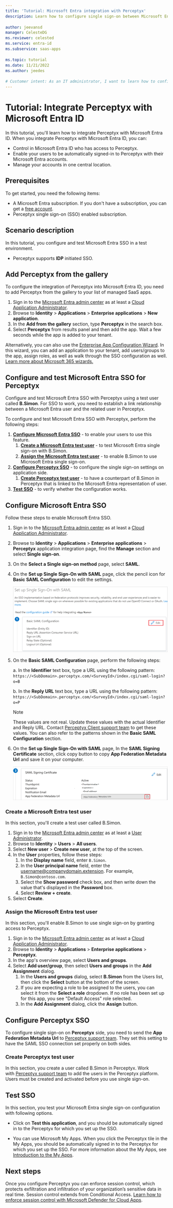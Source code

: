 ```yaml
---
title: 'Tutorial: Microsoft Entra integration with Perceptyx'
description: Learn how to configure single sign-on between Microsoft Entra ID and Perceptyx.

author: jeevansd
manager: CelesteDG
ms.reviewer: celested
ms.service: entra-id
ms.subservice: saas-apps

ms.topic: tutorial
ms.date: 11/21/2022
ms.author: jeedes

# Customer intent: As an IT administrator, I want to learn how to configure single sign-on between Microsoft Entra ID and Perceptyx so that I can control who has access to Perceptyx, enable automatic sign-in with Microsoft Entra accounts, and manage my accounts in one central location.
---
```


# Tutorial: Integrate Perceptyx with Microsoft Entra ID

In this tutorial, you'll learn how to integrate Perceptyx with Microsoft Entra ID. When you integrate Perceptyx with Microsoft Entra ID, you can:

* Control in Microsoft Entra ID who has access to Perceptyx.
* Enable your users to be automatically signed-in to Perceptyx with their Microsoft Entra accounts.
* Manage your accounts in one central location.

## Prerequisites

To get started, you need the following items:

* A Microsoft Entra subscription. If you don't have a subscription, you can get a [free account](https://azure.microsoft.com/free/).
* Perceptyx single sign-on (SSO) enabled subscription.

## Scenario description

In this tutorial, you configure and test Microsoft Entra SSO in a test environment. 
* Perceptyx supports **IDP** initiated SSO.

## Add Perceptyx from the gallery

To configure the integration of Perceptyx into Microsoft Entra ID, you need to add Perceptyx from the gallery to your list of managed SaaS apps.

1. Sign in to the [Microsoft Entra admin center](https://entra.microsoft.com) as at least a [Cloud Application Administrator](~/identity/role-based-access-control/permissions-reference.md#cloud-application-administrator).
1. Browse to **Identity** > **Applications** > **Enterprise applications** > **New application**.
1. In the **Add from the gallery** section, type **Perceptyx** in the search box.
1. Select **Perceptyx** from results panel and then add the app. Wait a few seconds while the app is added to your tenant.

 Alternatively, you can also use the [Enterprise App Configuration Wizard](https://portal.office.com/AdminPortal/home?Q=Docs#/azureadappintegration). In this wizard, you can add an application to your tenant, add users/groups to the app, assign roles, as well as walk through the SSO configuration as well. [Learn more about Microsoft 365 wizards.](/microsoft-365/admin/misc/azure-ad-setup-guides)

<a name='configure-and-test-azure-ad-sso-for-perceptyx'></a>

## Configure and test Microsoft Entra SSO for Perceptyx

Configure and test Microsoft Entra SSO with Perceptyx using a test user called **B.Simon**. For SSO to work, you need to establish a link relationship between a Microsoft Entra user and the related user in Perceptyx.

To configure and test Microsoft Entra SSO with Perceptyx, perform the following steps:

1. **[Configure Microsoft Entra SSO](#configure-azure-ad-sso)** - to enable your users to use this feature.
    1. **[Create a Microsoft Entra test user](#create-an-azure-ad-test-user)** - to test Microsoft Entra single sign-on with B.Simon.
    1. **[Assign the Microsoft Entra test user](#assign-the-azure-ad-test-user)** - to enable B.Simon to use Microsoft Entra single sign-on.
1. **[Configure Perceptyx SSO](#configure-perceptyx-sso)** - to configure the single sign-on settings on application side.
    1. **[Create Perceptyx test user](#create-perceptyx-test-user)** - to have a counterpart of B.Simon in Perceptyx that is linked to the Microsoft Entra representation of user.
1. **[Test SSO](#test-sso)** - to verify whether the configuration works.

<a name='configure-azure-ad-sso'></a>

## Configure Microsoft Entra SSO

Follow these steps to enable Microsoft Entra SSO.

1. Sign in to the [Microsoft Entra admin center](https://entra.microsoft.com) as at least a [Cloud Application Administrator](~/identity/role-based-access-control/permissions-reference.md#cloud-application-administrator).
1. Browse to **Identity** > **Applications** > **Enterprise applications** > **Perceptyx** application integration page, find the **Manage** section and select **Single sign-on**.
1. On the **Select a Single sign-on method** page, select **SAML**.
1. On the **Set up Single Sign-On with SAML** page, click the pencil icon for **Basic SAML Configuration** to edit the settings.

   ![Edit Basic SAML Configuration](common/edit-urls.png)

1. On the **Basic SAML Configuration** page, perform the following steps:

    a. In the **Identifier** text box, type a URL using the following pattern:
    `https://<SubDomain>.perceptyx.com/<SurveyId>/index.cgi/saml-login?o=B`

    b. In the **Reply URL** text box, type a URL using the following pattern:
    `https://<SubDomain>.perceptyx.com/<SurveyId>/index.cgi/saml-login?o=P`

	> [!NOTE]
	> These values are not real. Update these values with the actual Identifier and Reply URL. Contact [Perceptyx Client support team](mailto:customersupport@perceptyx.com) to get these values. You can also refer to the patterns shown in the **Basic SAML Configuration** section.

1. On the **Set up Single Sign-On with SAML** page, In the **SAML Signing Certificate** section, click copy button to copy **App Federation Metadata Url** and save it on your computer.

	![The Certificate download link](common/copy-metadataurl.png)

<a name='create-an-azure-ad-test-user'></a>

### Create a Microsoft Entra test user

In this section, you'll create a test user called B.Simon.

1. Sign in to the [Microsoft Entra admin center](https://entra.microsoft.com) as at least a [User Administrator](~/identity/role-based-access-control/permissions-reference.md#user-administrator).
1. Browse to **Identity** > **Users** > **All users**.
1. Select **New user** > **Create new user**, at the top of the screen.
1. In the **User** properties, follow these steps:
   1. In the **Display name** field, enter `B.Simon`.  
   1. In the **User principal name** field, enter the username@companydomain.extension. For example, `B.Simon@contoso.com`.
   1. Select the **Show password** check box, and then write down the value that's displayed in the **Password** box.
   1. Select **Review + create**.
1. Select **Create**.

<a name='assign-the-azure-ad-test-user'></a>

### Assign the Microsoft Entra test user

In this section, you'll enable B.Simon to use single sign-on by granting access to Perceptyx.

1. Sign in to the [Microsoft Entra admin center](https://entra.microsoft.com) as at least a [Cloud Application Administrator](~/identity/role-based-access-control/permissions-reference.md#cloud-application-administrator).
1. Browse to **Identity** > **Applications** > **Enterprise applications** > **Perceptyx**.
1. In the app's overview page, select **Users and groups**.
1. Select **Add user/group**, then select **Users and groups** in the **Add Assignment** dialog.
   1. In the **Users and groups** dialog, select **B.Simon** from the Users list, then click the **Select** button at the bottom of the screen.
   1. If you are expecting a role to be assigned to the users, you can select it from the **Select a role** dropdown. If no role has been set up for this app, you see "Default Access" role selected.
   1. In the **Add Assignment** dialog, click the **Assign** button.

## Configure Perceptyx SSO

To configure single sign-on on **Perceptyx** side, you need to send the **App Federation Metadata Url** to [Perceptyx support team](mailto:customersupport@perceptyx.com). They set this setting to have the SAML SSO connection set properly on both sides.

### Create Perceptyx test user

In this section, you create a user called B.Simon in Perceptyx. Work with [Perceptyx support team](mailto:customersupport@perceptyx.com) to add the users in the Perceptyx platform. Users must be created and activated before you use single sign-on.

## Test SSO

In this section, you test your Microsoft Entra single sign-on configuration with following options.

* Click on **Test this application**, and you should be automatically signed in to the Perceptyx for which you set up the SSO.

* You can use Microsoft My Apps. When you click the Perceptyx tile in the My Apps, you should be automatically signed in to the Perceptyx for which you set up the SSO. For more information about the My Apps, see [Introduction to the My Apps](https://support.microsoft.com/account-billing/sign-in-and-start-apps-from-the-my-apps-portal-2f3b1bae-0e5a-4a86-a33e-876fbd2a4510).

## Next steps

Once you configure Perceptyx you can enforce session control, which protects exfiltration and infiltration of your organization’s sensitive data in real time. Session control extends from Conditional Access. [Learn how to enforce session control with Microsoft Defender for Cloud Apps](/cloud-app-security/proxy-deployment-any-app).
